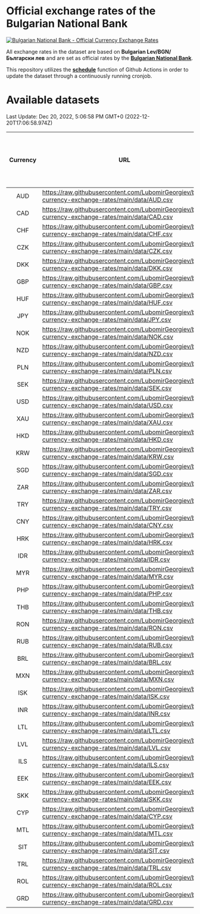 # Official exchange rates of the Bulgarian National Bank

[![Bulgarian National Bank - Official Currency Exchange Rates](https://github.com/LubomirGeorgiev/bnb-currency-exchange-rates/actions/workflows/update-rates.yml/badge.svg?branch=main)](https://github.com/LubomirGeorgiev/bnb-currency-exchange-rates/actions/workflows/update-rates.yml)

All exchange rates in the dataset are based on **Bulgarian Lev/BGN/Български лев** and are set as official rates by the [**Bulgarian National Bank**](https://www.bnb.bg/Statistics/StExternalSector/StExchangeRates/StERForeignCurrencies/index.htm?toLang=_EN).

This repository utilizes the [**schedule**](https://docs.github.com/en/actions/reference/events-that-trigger-workflows) function of Github Actions in order to update the dataset through a continuously running cronjob.

# Available datasets

<!-- START LINKS (DO NOT EVER FU*ING DELETE THIS COMMENT FOR THE LOVE OF YOUR LIFE!!! IF YOU ARE CURIOS HOW IT WORKS, YOU CAN HAVE A LOOK AT ./src/updateReadme.ts) -->

Last Update: Dec 20, 2022, 5:06:58 PM GMT+0 (2022-12-20T17:06:58.974Z)

| Currency | URL                                                                                             | Number of records | Number of missing days that were filled in |
| :------: | ----------------------------------------------------------------------------------------------- | :---------------: | :----------------------------------------: |
|   AUD    | https://raw.githubusercontent.com/LubomirGeorgiev/bnb-currency-exchange-rates/main/data/AUD.csv |       8469        |                    2611                    |
|   CAD    | https://raw.githubusercontent.com/LubomirGeorgiev/bnb-currency-exchange-rates/main/data/CAD.csv |       8469        |                    2611                    |
|   CHF    | https://raw.githubusercontent.com/LubomirGeorgiev/bnb-currency-exchange-rates/main/data/CHF.csv |       8469        |                    2611                    |
|   CZK    | https://raw.githubusercontent.com/LubomirGeorgiev/bnb-currency-exchange-rates/main/data/CZK.csv |       8469        |                    2611                    |
|   DKK    | https://raw.githubusercontent.com/LubomirGeorgiev/bnb-currency-exchange-rates/main/data/DKK.csv |       8469        |                    2611                    |
|   GBP    | https://raw.githubusercontent.com/LubomirGeorgiev/bnb-currency-exchange-rates/main/data/GBP.csv |       8469        |                    2611                    |
|   HUF    | https://raw.githubusercontent.com/LubomirGeorgiev/bnb-currency-exchange-rates/main/data/HUF.csv |       8469        |                    2611                    |
|   JPY    | https://raw.githubusercontent.com/LubomirGeorgiev/bnb-currency-exchange-rates/main/data/JPY.csv |       8469        |                    2611                    |
|   NOK    | https://raw.githubusercontent.com/LubomirGeorgiev/bnb-currency-exchange-rates/main/data/NOK.csv |       8469        |                    2611                    |
|   NZD    | https://raw.githubusercontent.com/LubomirGeorgiev/bnb-currency-exchange-rates/main/data/NZD.csv |       8469        |                    2611                    |
|   PLN    | https://raw.githubusercontent.com/LubomirGeorgiev/bnb-currency-exchange-rates/main/data/PLN.csv |       8469        |                    2611                    |
|   SEK    | https://raw.githubusercontent.com/LubomirGeorgiev/bnb-currency-exchange-rates/main/data/SEK.csv |       8469        |                    2611                    |
|   USD    | https://raw.githubusercontent.com/LubomirGeorgiev/bnb-currency-exchange-rates/main/data/USD.csv |       8469        |                    2611                    |
|   XAU    | https://raw.githubusercontent.com/LubomirGeorgiev/bnb-currency-exchange-rates/main/data/XAU.csv |       8469        |                    2613                    |
|   HKD    | https://raw.githubusercontent.com/LubomirGeorgiev/bnb-currency-exchange-rates/main/data/HKD.csv |       8167        |                    2520                    |
|   KRW    | https://raw.githubusercontent.com/LubomirGeorgiev/bnb-currency-exchange-rates/main/data/KRW.csv |       8167        |                    2520                    |
|   SGD    | https://raw.githubusercontent.com/LubomirGeorgiev/bnb-currency-exchange-rates/main/data/SGD.csv |       8167        |                    2520                    |
|   ZAR    | https://raw.githubusercontent.com/LubomirGeorgiev/bnb-currency-exchange-rates/main/data/ZAR.csv |       8167        |                    2520                    |
|   TRY    | https://raw.githubusercontent.com/LubomirGeorgiev/bnb-currency-exchange-rates/main/data/TRY.csv |       6650        |                    2051                    |
|   CNY    | https://raw.githubusercontent.com/LubomirGeorgiev/bnb-currency-exchange-rates/main/data/CNY.csv |       6530        |                    2015                    |
|   HRK    | https://raw.githubusercontent.com/LubomirGeorgiev/bnb-currency-exchange-rates/main/data/HRK.csv |       6530        |                    2015                    |
|   IDR    | https://raw.githubusercontent.com/LubomirGeorgiev/bnb-currency-exchange-rates/main/data/IDR.csv |       6530        |                    2015                    |
|   MYR    | https://raw.githubusercontent.com/LubomirGeorgiev/bnb-currency-exchange-rates/main/data/MYR.csv |       6530        |                    2015                    |
|   PHP    | https://raw.githubusercontent.com/LubomirGeorgiev/bnb-currency-exchange-rates/main/data/PHP.csv |       6530        |                    2015                    |
|   THB    | https://raw.githubusercontent.com/LubomirGeorgiev/bnb-currency-exchange-rates/main/data/THB.csv |       6530        |                    2015                    |
|   RON    | https://raw.githubusercontent.com/LubomirGeorgiev/bnb-currency-exchange-rates/main/data/RON.csv |       6471        |                    1997                    |
|   RUB    | https://raw.githubusercontent.com/LubomirGeorgiev/bnb-currency-exchange-rates/main/data/RUB.csv |       6240        |                    1927                    |
|   BRL    | https://raw.githubusercontent.com/LubomirGeorgiev/bnb-currency-exchange-rates/main/data/BRL.csv |       5560        |                    1718                    |
|   MXN    | https://raw.githubusercontent.com/LubomirGeorgiev/bnb-currency-exchange-rates/main/data/MXN.csv |       5560        |                    1718                    |
|   ISK    | https://raw.githubusercontent.com/LubomirGeorgiev/bnb-currency-exchange-rates/main/data/ISK.csv |       5471        |                    1691                    |
|   INR    | https://raw.githubusercontent.com/LubomirGeorgiev/bnb-currency-exchange-rates/main/data/INR.csv |       5193        |                    1604                    |
|   LTL    | https://raw.githubusercontent.com/LubomirGeorgiev/bnb-currency-exchange-rates/main/data/LTL.csv |       5150        |                    1579                    |
|   LVL    | https://raw.githubusercontent.com/LubomirGeorgiev/bnb-currency-exchange-rates/main/data/LVL.csv |       4785        |                    1465                    |
|   ILS    | https://raw.githubusercontent.com/LubomirGeorgiev/bnb-currency-exchange-rates/main/data/ILS.csv |       4471        |                    1387                    |
|   EEK    | https://raw.githubusercontent.com/LubomirGeorgiev/bnb-currency-exchange-rates/main/data/EEK.csv |       3995        |                    1221                    |
|   SKK    | https://raw.githubusercontent.com/LubomirGeorgiev/bnb-currency-exchange-rates/main/data/SKK.csv |       2969        |                    911                     |
|   CYP    | https://raw.githubusercontent.com/LubomirGeorgiev/bnb-currency-exchange-rates/main/data/CYP.csv |       2905        |                    889                     |
|   MTL    | https://raw.githubusercontent.com/LubomirGeorgiev/bnb-currency-exchange-rates/main/data/MTL.csv |       2603        |                    798                     |
|   SIT    | https://raw.githubusercontent.com/LubomirGeorgiev/bnb-currency-exchange-rates/main/data/SIT.csv |       2541        |                    777                     |
|   TRL    | https://raw.githubusercontent.com/LubomirGeorgiev/bnb-currency-exchange-rates/main/data/TRL.csv |       1817        |                    558                     |
|   ROL    | https://raw.githubusercontent.com/LubomirGeorgiev/bnb-currency-exchange-rates/main/data/ROL.csv |       1696        |                    523                     |
|   GRD    | https://raw.githubusercontent.com/LubomirGeorgiev/bnb-currency-exchange-rates/main/data/GRD.csv |        361        |                    109                     |

<!-- END LINKS (DO NOT EVER FU*ING DELETE THIS COMMENT FOR THE LOVE OF YOUR LIFE!!! IF YOU ARE CURIOS HOW IT WORKS, YOU CAN HAVE A LOOK AT ./src/updateReadme.ts) -->
